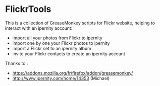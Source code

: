 FlickrTools
===========

This is a collection of GreaseMonkey scripts for Flickr website, helping to interact with an ipernity account:
- import all your photos from Flickr to ipernity
- import one by one your Flickr photos to ipernity
- import a Flickr set to an ipernity album
- invite your Flickr contacts to create an ipernity account


Thanks to :
- https://addons.mozilla.org/fr/firefox/addon/greasemonkey/
- http://www.ipernity.com/home/14353 (Michael)
